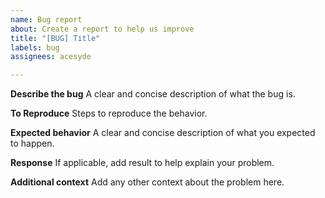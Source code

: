 ```yaml
---
name: Bug report
about: Create a report to help us improve
title: "[BUG] Title"
labels: bug
assignees: acesyde

---
```


**Describe the bug**
A clear and concise description of what the bug is.

**To Reproduce**
Steps to reproduce the behavior.

**Expected behavior**
A clear and concise description of what you expected to happen.

**Response**
If applicable, add result to help explain your problem.

**Additional context**
Add any other context about the problem here.